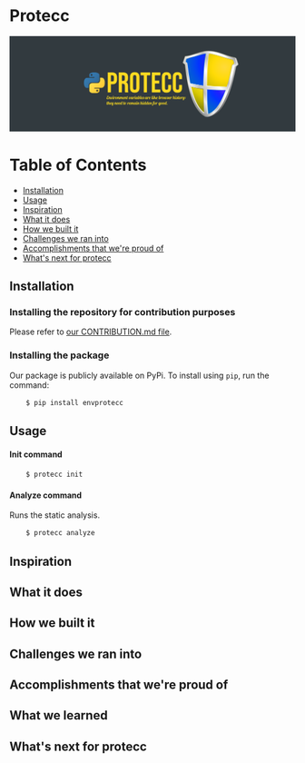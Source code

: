 # Protecc
![](banner_last.png)

# Table of Contents
- [Installation](#installation)
- [Usage](#usage)
- [Inspiration](#inspiration)
- [What it does](#what-it-does)
- [How we built it](#how-we-built-it)
- [Challenges we ran into](#challenges-we-ran-into)
- [Accomplishments that we're proud of](#accomplishments-that-were-proud-of)
- [What's next for protecc](#whats-next-for-protecc)

## Installation

### Installing the repository for contribution purposes
Please refer to [our CONTRIBUTION.md file](CONTRIBUTION.md).

### Installing the package

Our package is publicly available on PyPi.
To install using `pip`, run the command:

```bash
    $ pip install envprotecc
```

## Usage

#### Init command

```bash
    $ protecc init
```

#### Analyze command
Runs the static analysis.

```bash
    $ protecc analyze
```

## Inspiration

## What it does

## How we built it

## Challenges we ran into

## Accomplishments that we're proud of

## What we learned

## What's next for protecc
